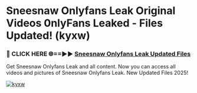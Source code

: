 # Sneesnaw Onlyfans Leak Original Videos 0nlyFans Leaked - Files Updated! (kyxw)

<h3>🔴 CLICK HERE 🌐==►► <a href="https://tinyurl.com/x26r9saj" rel="nofollow">Sneesnaw Onlyfans Leak Updated Files</a></h3>

Get Sneesnaw Onlyfans Leak and all content. Now you can access all videos and pictures of Sneesnaw Onlyfans Leak. New Updated Files 2025!

[![kyxw](https://i.imgur.com/LkgZPqh.gif)](https://tinyurl.com/x26r9saj)
